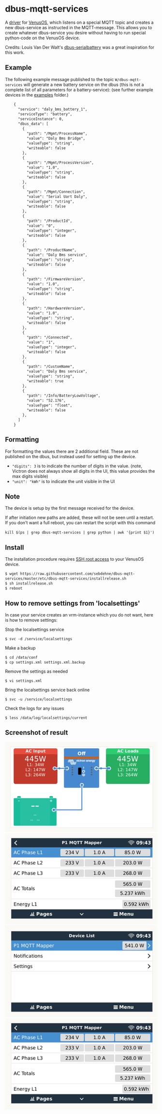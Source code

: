# dbus-mqtt-services
A [driver](https://github.com/victronenergy/venus/wiki/howto-add-a-driver-to-Venus) 
for [VenusOS](https://github.com/victronenergy/venus/wiki), which listens on a special 
MQTT topic and creates a new dbus-service as instructed in the MQTT-message. This allows 
you to create whatever dbus-service you desire without having to run special python-code 
on the VenusOS device.

Credits: Louis Van Der Walt's [dbus-serialbattery](https://github.com/Louisvdw/dbus-serialbattery)
was a great inspiration for this work.

## Example
The following example message published to the topic `W/dbus-mqtt-services` will generate a 
new battery service on the dbus (this is not a complete list of all parameters for a battery-service):
(see further example devices in the [examples](./examples) folder.)

```
    {
      "service": "daly_bms_battery_1",
      "serviceType": "battery",
      "serviceInstance": 0,
      "dbus_data": [
        {
          "path": "/Mgmt/ProcessName",
          "value": "Daly Bms Bridge",
          "valueType": "string",
          "writeable": false
        },
        {
          "path": "/Mgmt/ProcessVersion",
          "value": "1.0",
          "valueType": "string",
          "writeable": false
        },
        {
          "path": "/Mgmt/Connection",
          "value": "Serial Uart Daly",
          "valueType": "string",
          "writeable": false
        },
        {
          "path": "/ProductId",
          "value": "0",
          "valueType": "integer",
          "writeable": false
        },
        {
          "path": "/ProductName",
          "value": "Daly Bms service",
          "valueType": "string",
          "writeable": false
        },
        {
          "path": "/FirmwareVersion",
          "value": "1.0",
          "valueType": "string",
          "writeable": false
        },
        {
          "path": "/HardwareVersion",
          "value": "1.0",
          "valueType": "string",
          "writeable": false
        },
        {
          "path": "/Connected",
          "value": "1",
          "valueType": "integer",
          "writeable": false
        },
        {
          "path": "/CustomName",
          "value": "Daly Bms service",
          "valueType": "string",
          "writeable": true
        },
        {
          "path": "/Info/BatteryLowVoltage",
          "value": "52.176",
          "valueType": "float",
          "writeable": false
        },
      ]
    }
```

## Formatting

For formatting the values there are 2 additional field. These are not published on the dbus, but instead used for setting up the device.

* `"digits": 3` is to indicate the number of digits in the value. (note, Victron does not always show all digits in the UI, this value provides the max digits visible)
* `"unit": "kWh"` is to indicate the unit visible in the UI

## Note
The device is setup by the first message received for the device. 

If after initiation new paths are added, these will not be seen until a restart.
If you don't want a full reboot, you can restart the script with this command

`kill $(ps | grep dbus-mqtt-services | grep python | awk '{print $1}')`

## Install
The installation procedure requires [SSH root access](https://www.victronenergy.com/live/ccgx:root_access) to your VenusOS device.

    $ wget https://raw.githubusercontent.com/sebdehne/dbus-mqtt-services/master/etc/dbus-mqtt-services/installrelease.sh
    $ sh installrelease.sh
    $ reboot

## How to remove settings from 'localsettings'
In case your service creates an vrm-instance which you do not want, here is how to remove settings:

Stop the localsettings service

    $ svc -d /service/localsettings

Make a backup

    $ cd /data/conf
    $ cp settings.xml settings.xml.backup

Remove the settings as needed

    $ vi settings.xml

Bring the localsettings service back online

    $ svc -u /service/localsettings
    
Check the logs for any issues

    $ less /data/log/localsettings/current

## Screenshot of result
![Tile Overview](examples/gridmeter_p1_homescreen.png)
![Remote Console - Overview](examples/gridmeter.png) 
![SmartMeter - Values](examples/gridmeter_p1.png)
![SmartMeter - Device Details](examples/gridmeter_p1_device.png)
